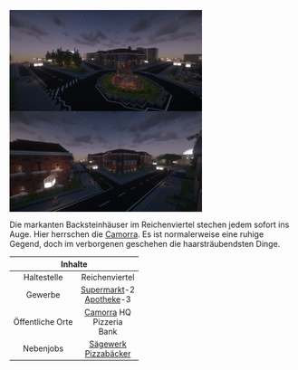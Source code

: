 <img align="left" width="340" eight="340" src="../../../assets/image/gebiete/Reichenviertel1.png"> <img align="center" width="340" eight="340" src="../../../assets/image/gebiete/Reichenviertel2.png">


Die markanten Backsteinhäuser im Reichenviertel stechen jedem sofort ins Auge. Hier herrschen die <a href="../../fraktionen/camorra.md">Camorra</a>. Es ist normalerweise eine ruhige Gegend, doch im verborgenen geschehen die haarsträubendsten Dinge.

<table>
  <thead>
    <tr>
      <th colspan=2 align="center">Inhalte</th>
    </tr>
  </thead>
  <tbody>
    <tr>
      <td align="center">Haltestelle</td>
      <td align="center">Reichenviertel</td>
    </tr>
    <tr>
      <td align="center">Gewerbe</td>
      <td align="center"><a href="../../biz/supermarkt.md">Supermarkt</a>-2 <br> <a href="../../biz/apotheke.md">Apotheke</a>-3</td>
    </tr>
    <tr>
      <td align="center">Öffentliche Orte</td>
      <td align="center"><a href="../../fraktionen/camorra.md">Camorra</a> HQ <br> Pizzeria <br> Bank</td>
    </tr>
    <tr>
      <td align="center">Nebenjobs</td>
      <td align="center"><a href="../../nebenjobs/sägewerk.md">Sägewerk</a> <br> <a href="../../nebenjobs/pizzabäcker.md">Pizzabäcker</a></td>
    </tr>
  </tbody>
</table>
